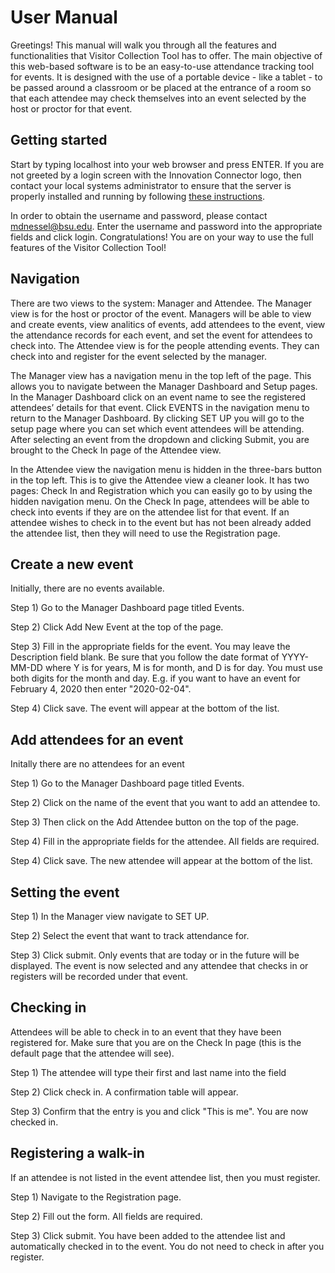 # User Manual

Greetings! This manual will walk you through all the features and functionalities that Visitor Collection Tool has to offer. The main objective of this web-based software is to be an easy-to-use attendance tracking tool for events. It is designed with the use of a portable device - like a tablet - to be passed around a classroom or be placed at the entrance of a room so that each attendee may check themselves into an event selected by the host or proctor for that event.

## Getting started

Start by typing localhost into your web browser and press ENTER. If you are not greeted by a login screen with the Innovation Connector logo, then contact your local systems administrator to ensure that the server is properly installed and running by following [these instructions](https://github.com/IanShepard/VisitorCollectionTool/blob/master/Documentation/Deployment.md).	

In order to obtain the username and password, please contact mdnessel@bsu.edu. Enter the username and password into the appropriate fields and click login. Congratulations! You are on your way to use the full features of the Visitor Collection Tool! 

## Navigation

There are two views to the system: Manager and Attendee. The Manager view is for the host or proctor of the event. Managers will be able to view and create events, view analitics of events, add attendees to the event, view the attendance records for each event, and set the event for attendees to check into. The Attendee view is for the people attending events. They can check into and register for the event selected by the manager.

The Manager view has a navigation menu in the top left of the page. This allows you to navigate between the Manager Dashboard and Setup pages. In the Manager Dashboard click on an event name to see the registered attendees’ details for that event. Click EVENTS in the navigation menu to return to the Manager Dashboard. By clicking SET UP you will go to the setup page where you can set which event attendees will be attending. After selecting an event from the dropdown and clicking Submit, you are brought to the Check In page of the Attendee view. 

In the Attendee view the navigation menu is hidden in the three-bars button in the top left. This is to give the Attendee view a cleaner look. It has two pages: Check In and Registration which you can easily go to by using the hidden navigation menu. On the Check In page, attendees will be able to check into events if they are on the attendee list for that event. If an attendee wishes to check in to the event but has not been already added the attendee list, then they will need to use the Registration page.

## Create a new event

Initially, there are no events available. 

Step 1) Go to the Manager Dashboard page titled Events. 

Step 2) Click Add New Event at the top of the page. 

Step 3) Fill in the appropriate fields for the event. You may leave the Description field blank. Be sure that you follow the date format of YYYY-MM-DD where Y is for years, M is for month, and D is for day. You must use both digits for the month and day. E.g. if you want to have an event for February 4, 2020 then enter "2020-02-04". 

Step 4) Click save. The event will appear at the bottom of the list.

## Add attendees for an event

Initally there are no attendees for an event

Step 1) Go to the Manager Dashboard page titled Events. 

Step 2) Click on the name of the event that you want to add an attendee to. 

Step 3) Then click on the Add Attendee button on the top of the page. 

Step 4) Fill in the appropriate fields for the attendee. All fields are required. 

Step 4) Click save. The new attendee will appear at the bottom of the list.

## Setting the event

Step 1) In the Manager view navigate to SET UP. 

Step 2) Select the event that want to track attendance for.

Step 3) Click submit. Only events that are today or in the future will be displayed. The event is now selected and any attendee that checks in or registers will be recorded under that event.

## Checking in

Attendees will be able to check in to an event that they have been registered for. Make sure that you are on the Check In page (this is the default page that the attendee will see). 

Step 1) The attendee will type their first and last name into the field 

Step 2) Click check in. A confirmation table will appear. 

Step 3) Confirm that the entry is you and click "This is me". You are now checked in.

## Registering a walk-in

If an attendee is not listed in the event attendee list, then you must register. 

Step 1) Navigate to the Registration page. 

Step 2) Fill out the form. All fields are required. 

Step 3) Click submit. You have been added to the attendee list and automatically checked in to the event. You do not need to check in after you register.
